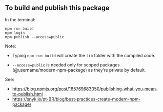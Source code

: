 ## To build and publish this package

In the terminal:

```
npm run build
npm login
npm publish --access=public
```

Note:
             
* Typing `npm run build` will create the `lib` folder with the compiled code.

* `--access=public` is needed only for scoped packages (@username/modern-npm-package) as they're private by default.

See:

* https://blog.npmjs.org/post/165769683050/publishing-what-you-mean-to-publish.html
* https://snyk.io/pt-BR/blog/best-practices-create-modern-npm-package/
